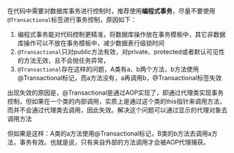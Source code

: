 在代码中需要对数据库事务进行控制时，推荐使用**编程式事务**，尽量不要使用`@Transactional`标签进行事务控制，原因如下：
1. 编程式事务能对代码控制更精准，将数据库操作放在事务模板中，其它非数据库操作可以不放在事务模板中，减少数据表行级锁时间
2. `@Transactional`只对public方法有效，对private、protected或者默认可见性的方法无效，且不会抛任务异常，
2. `@Transactional`存在这样的问题，A类有a、b两个方法，b方法使用@Transactional标记，而a方法没有，a再调用b，@Transactional标签失效

出现失效的原因是，@Transactional是通过AOP实现了，即通过代理类实现事务控制，但如果在一个类的内部调用，实质上是通过这个类的this指针来调用方法，而并不会通过代理类去调用，因此失效。解决这个问题可以通过显示的代理对象去调用方法

但如果是这样：A类的a方法使用@Transactional标记，B类的b方法去调用a方法，事务有效。也就是说，只有来自外部的方法调用才会被AOP代理捕获。
